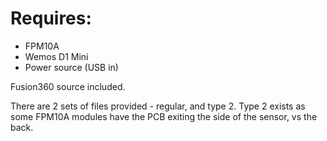 # Requires:
- FPM10A
- Wemos D1 Mini
- Power source (USB in)

Fusion360 source included.

There are 2 sets of files provided - regular, and type 2. Type 2 exists as some FPM10A modules have the PCB exiting the side of the sensor, vs the back.
